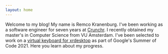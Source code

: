 ```yaml
---
layout: home
---
```

Welcome to my blog! My name is Remco Kranenburg. I've been working as a software engineer for seven
years at [Crunchr](https://crunchrapps.com). I recently obtained my master's in Computer Science
from VU Amsterdam. I've been selected to work on a
[virtual keyboard for xrdesktop](https://summerofcode.withgoogle.com/projects/#5342655141117952) as
part of Google's Summer of Code 2021. Here you learn about my progress.
